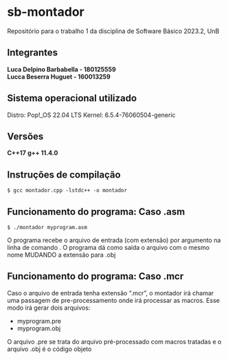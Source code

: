 # sb-montador
Repositório para o trabalho 1 da disciplina de Software Básico 2023.2, UnB

## Integrantes
**Luca Delpino Barbabella - 180125559**  
**Lucca Beserra Huguet - 160013259**  

## Sistema operacional utilizado
Distro: Pop!_OS 22.04 LTS
Kernel: 6.5.4-76060504-generic

## Versões
**C++17**
**g++ 11.4.0**

## Instruções de compilação
```
$ gcc montador.cpp -lstdc++ -o montador 
```

## Funcionamento do programa: Caso .asm


```
$ ./montador myprogram.asm
```

O programa recebe o arquivo de entrada (com extensão) por argumento na linha de comando . 
O programa dá como saída o arquivo com o mesmo nome MUDANDO a extensão para .obj

## Funcionamento do programa: Caso .mcr

Caso o arquivo de entrada tenha extensão “.mcr”, o montador irá chamar uma passagem
de pre-processamento onde irá processar as macros.
Esse modo irá gerar dois arquivos:
- myprogram.pre
- myprogram.obj  

O arquivo .pre se trata do arquivo pré-processado com macros tratadas e o arquivo .obj é o código objeto

